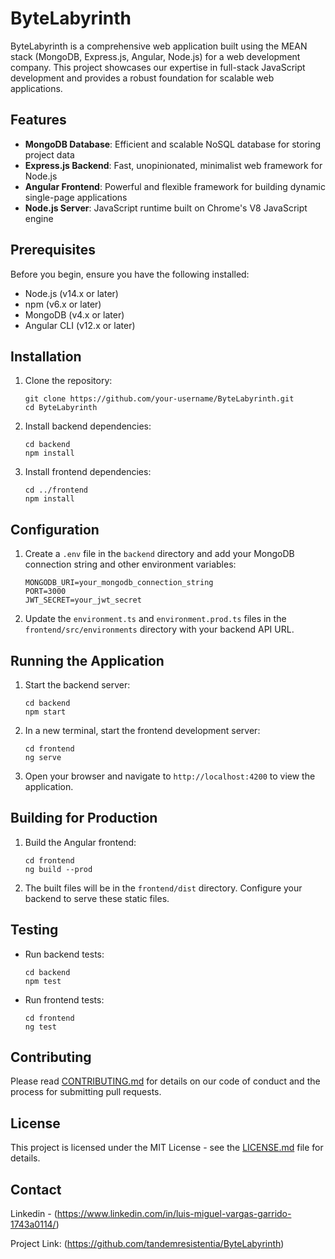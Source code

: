 # ByteLabyrinth

ByteLabyrinth is a comprehensive web application built using the MEAN stack (MongoDB, Express.js, Angular, Node.js) for a web development company. This project showcases our expertise in full-stack JavaScript development and provides a robust foundation for scalable web applications.

## Features

- **MongoDB Database**: Efficient and scalable NoSQL database for storing project data
- **Express.js Backend**: Fast, unopinionated, minimalist web framework for Node.js
- **Angular Frontend**: Powerful and flexible framework for building dynamic single-page applications
- **Node.js Server**: JavaScript runtime built on Chrome's V8 JavaScript engine

## Prerequisites

Before you begin, ensure you have the following installed:
- Node.js (v14.x or later)
- npm (v6.x or later)
- MongoDB (v4.x or later)
- Angular CLI (v12.x or later)

## Installation

1. Clone the repository:
   ```
   git clone https://github.com/your-username/ByteLabyrinth.git
   cd ByteLabyrinth
   ```

2. Install backend dependencies:
   ```
   cd backend
   npm install
   ```

3. Install frontend dependencies:
   ```
   cd ../frontend
   npm install
   ```

## Configuration

1. Create a `.env` file in the `backend` directory and add your MongoDB connection string and other environment variables:
   ```
   MONGODB_URI=your_mongodb_connection_string
   PORT=3000
   JWT_SECRET=your_jwt_secret
   ```

2. Update the `environment.ts` and `environment.prod.ts` files in the `frontend/src/environments` directory with your backend API URL.

## Running the Application

1. Start the backend server:
   ```
   cd backend
   npm start
   ```

2. In a new terminal, start the frontend development server:
   ```
   cd frontend
   ng serve
   ```

3. Open your browser and navigate to `http://localhost:4200` to view the application.

## Building for Production

1. Build the Angular frontend:
   ```
   cd frontend
   ng build --prod
   ```

2. The built files will be in the `frontend/dist` directory. Configure your backend to serve these static files.

## Testing

- Run backend tests:
  ```
  cd backend
  npm test
  ```

- Run frontend tests:
  ```
  cd frontend
  ng test
  ```

## Contributing

Please read [CONTRIBUTING.md](CONTRIBUTING.md) for details on our code of conduct and the process for submitting pull requests.

## License

This project is licensed under the MIT License - see the [LICENSE.md](LICENSE.md) file for details.

## Contact

Linkedin - (https://www.linkedin.com/in/luis-miguel-vargas-garrido-1743a0114/)

Project Link: (https://github.com/tandemresistentia/ByteLabyrinth)